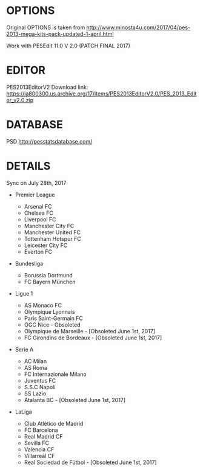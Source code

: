# OPTIONS
Original OPTIONS is taken from 
http://www.minosta4u.com/2017/04/pes-2013-mega-kits-pack-updated-1-april.html

Work with PESEdit 11.0 V 2.0 (PATCH FINAL 2017)

# EDITOR 
PES2013EditorV2
Download link: https://ia800300.us.archive.org/17/items/PES2013EditorV2.0/PES_2013_Editor_v2.0.zip

# DATABASE
PSD
http://pesstatsdatabase.com/

# DETAILS
Sync on July 28th, 2017

* Premier League
	* Arsenal FC
	* Chelsea FC
	* Liverpool FC
	* Manchester City FC
	* Manchester United FC
	* Tottenham Hotspur FC
	* Leicester City FC 
	* Everton FC

* Bundesliga
	* Borussia Dortmund
	* FC Bayern München

* Ligue 1
	* AS Monaco FC 
	* Olympique Lyonnais
	* Paris Saint-Germain FC
	* OGC Nice - Obsoleted
	* Olympique de Marseille - [Obsoleted June 1st, 2017]
	* FC Girondins de Bordeaux - [Obsoleted June 1st, 2017]

* Serie A
	* AC Milan
	* AS Roma
	* FC Internazionale Milano
	* Juventus FC
	* S.S.C Napoli
	* SS Lazio
	* Atalanta BC - [Obsoleted June 1st, 2017]

* LaLiga
	* Club Atlético de Madrid
	* FC Barcelona
	* Real Madrid CF
	* Sevilla FC
	* Valencia CF
	* Villarreal CF
	* Real Sociedad de Fútbol - [Obsoleted June 1st, 2017]
